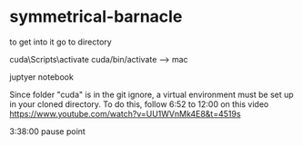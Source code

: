 # symmetrical-barnacle

to get into it go to directory

cuda\Scripts\activate
cuda/bin/activate --> mac

juptyer notebook

Since folder "cuda" is in the git ignore, a virtual environment must be set up in your cloned directory.
To do this, follow 6:52 to 12:00 on this video https://www.youtube.com/watch?v=UU1WVnMk4E8&t=4519s

3:38:00 pause point

